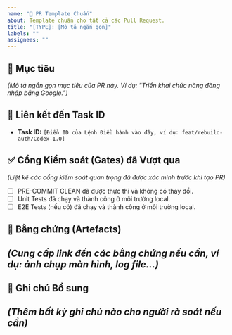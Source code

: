 ```yaml
---
name: "🚀 PR Template Chuẩn"
about: Template chuẩn cho tất cả các Pull Request.
title: "[TYPE]: [Mô tả ngắn gọn]"
labels: ""
assignees: ""
---
```


## 🎯 Mục tiêu
*(Mô tả ngắn gọn mục tiêu của PR này. Ví dụ: "Triển khai chức năng đăng nhập bằng Google.")*

## 🔗 Liên kết đến Task ID
- **Task ID:** `[Điền ID của Lệnh Điều hành vào đây, ví dụ: feat/rebuild-auth/Codex-1.0]`

## ✅ Cổng Kiểm soát (Gates) đã Vượt qua
*(Liệt kê các cổng kiểm soát quan trọng đã được xác minh trước khi tạo PR)*
- [ ] PRE-COMMIT CLEAN đã được thực thi và không có thay đổi.
- [ ] Unit Tests đã chạy và thành công ở môi trường local.
- [ ] E2E Tests (nếu có) đã chạy và thành công ở môi trường local.

## 📸 Bằng chứng (Artefacts)
*(Cung cấp link đến các bằng chứng nếu cần, ví dụ: ảnh chụp màn hình, log file...)*
-

## 📝 Ghi chú Bổ sung
*(Thêm bất kỳ ghi chú nào cho người rà soát nếu cần)*
-
